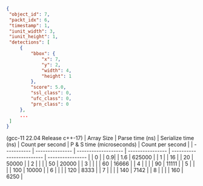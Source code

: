 

```json
{
 "object_id": 7,
 "packt_idx": 6,
 "timestamp": 1,
 "iunit_width": 3,
 "iunit_height": 1,
 "detections": [
     {
         "bbox": {
             "x": 7,
             "y": 2,
             "width": 4,
             "height": 1
         },
         "score": 5.0,
         "ssl_class": 0,
         "ufc_class": 0,
         "prn_class": 0
     },
     ...
 ]
}
```

(gcc-11 22.04 Release c++-17)
| Array Size  | Parse time (ns) | Serialize time (ns) | Count per second | P & S time (microseconds) | Count per second |
| ----------- | --------------- | ------------------- | ---------------- | ------------------------- | ---------------- |
| 0           |  | 0.9| |  1.6 | 625000 |
| 1           |  | 16 | |   20 | 50000 |
| 2           |  | | |   50 | 20000 |
| 3           |  | | |   60 | 16666 |
| 4           |  | | |   90 | 11111 |
| 5           |  | | |  100 | 10000 |
| 6           |  | | |  120 | 8333 |
| 7           |  | | |  140 | 7142 |
| 8           |  | | |  160 | 6250 |
